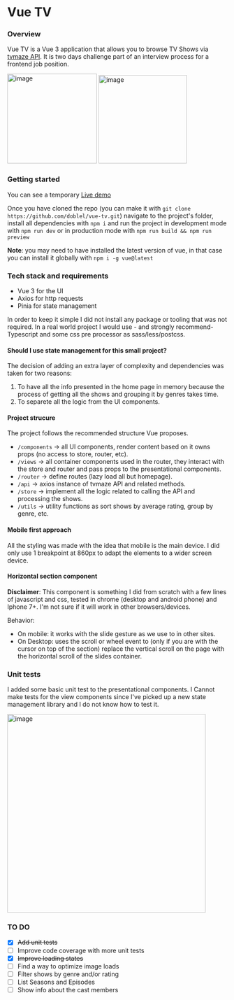 # Vue TV

### Overview
Vue TV is a Vue 3 application that allows you to browse TV Shows via [tvmaze API](https://www.tvmaze.com/api). It is two days challenge part of an interview process for a frontend job position.

<img width="205" alt="image" src="https://user-images.githubusercontent.com/12605000/174508063-3bdca6cb-b3c9-4b6e-b067-c4e2af97a465.png">
<img width="202" alt="image" src="https://user-images.githubusercontent.com/12605000/174508111-b7ea0dd5-7f27-4e5f-b1ad-2e7f3e7a6017.png">

### Getting started
You can see a temporary [Live demo](https://doblel.github.io)

Once you have cloned the repo (you can make it with `git clone https://github.com/doblel/vue-tv.git`) navigate to the project's folder, install all dependencies with `npm i` and run the project in development mode with `npm run dev` or in production mode with `npm run build && npm run preview`

**Note**: you may need to have installed the latest version of vue, in that case you can install it globally with `npm i -g vue@latest`

### Tech stack and requirements
- Vue 3 for the UI
- Axios for http requests
- Pinia for state management

In order to keep it simple I did not install any package or tooling that was not required. In a real world project I would use - and strongly recommend- Typescript and some css pre processor as sass/less/postcss.

#### Should I use state management for this small project?
The decision of adding an extra layer of complexity and dependencies was taken for two reasons:
1. To have all the info presented in the home page in memory because the process of getting all the shows and grouping it by genres takes time.
2. To separete all the logic from the UI components.

#### Project strucure
The project follows the recommended structure Vue proposes.

- `/components` -> all UI components, render content based on it owns props (no access to store, router, etc).
- `/views` -> all container components used in the router, they interact with the store and router and pass props to the presentational components.
- `/router` -> define routes (lazy load all but homepage).
- `/api` -> axios instance of tvmaze API and related methods.
- `/store` -> implement all the logic related to calling the API and processing the shows.
- `/utils` -> utility functions as sort shows by average rating, group by genre, etc.

#### Mobile first approach
All the styling was made with the idea that mobile is the main device.
I did only use 1 breakpoint at 860px to adapt the elements to a wider screen device.

#### Horizontal section component
**Disclaimer**:
This component is something I did from scratch with a few lines of javascript and css, tested in chrome (desktop and android phone) and Iphone 7+. I'm not sure if it will work in other browsers/devices.

Behavior:
- On mobile: it works with the slide gesture as we use to in other sites.
- On Desktop: uses the scroll or wheel  event to (only if you are with the cursor on top of the section) replace the vertical scroll on the page with the horizontal scroll of the slides container.

### Unit tests
I added some basic unit test to the presentational components. I Cannot make tests for the view components since I've picked up a new state management library and I do not know how to test it.

<img width="454" alt="image" src="https://user-images.githubusercontent.com/12605000/174546306-b3de591b-86c4-4204-8e7d-a9a21977ce80.png">


### TO DO
- [x] ~~Add unit tests~~
- [ ] Improve code coverage with more unit tests
- [x] ~~Improve loading states~~
- [ ] Find a way to optimize image loads
- [ ] Filter shows by genre and/or rating
- [ ] List Seasons and Episodes
- [ ] Show info about the cast members
